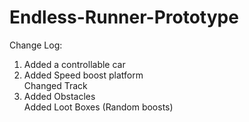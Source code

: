 # Endless-Runner-Prototype

Change Log:
1.	Added a controllable car
2.	Added Speed boost platform<br/>
		Changed Track
3.	Added Obstacles<br/>
		Added Loot Boxes (Random boosts)

